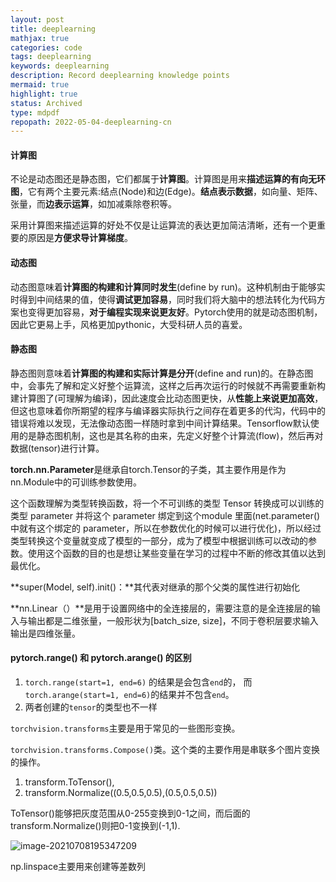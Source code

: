 ```yaml
---
layout: post
title: deeplearning
mathjax: true
categories: code
tags: deeplearning
keywords: deeplearning
description: Record deeplearning knowledge points
mermaid: true
highlight: true
status: Archived
type: mdpdf
repopath: 2022-05-04-deeplearning-cn
---
```


#### 计算图

不论是动态图还是静态图，它们都属于**计算图**。计算图是用来**描述运算的有向无环图**，它有两个主要元素:结点(Node)和边(Edge)。**结点表示数据**，如向量、矩阵、张量，而**边表示运算**，如加减乘除卷积等。

采用计算图来描述运算的好处不仅是让运算流的表达更加简洁清晰，还有一个更重要的原因是**方便求导计算梯度**。



#### 动态图

动态图意味着**计算图的构建和计算同时发生**(define by run)。这种机制由于能够实时得到中间结果的值，使得**调试更加容易**，同时我们将大脑中的想法转化为代码方案也变得更加容易，**对于编程实现来说更友好**。Pytorch使用的就是动态图机制，因此它更易上手，风格更加pythonic，大受科研人员的喜爱。



#### 静态图

静态图则意味着**计算图的构建和实际计算是分开**(define and run)的。在静态图中，会事先了解和定义好整个运算流，这样之后再次运行的时候就不再需要重新构建计算图了(可理解为编译)，因此速度会比动态图更快，从**性能上来说更加高效**，但这也意味着你所期望的程序与编译器实际执行之间存在着更多的代沟，代码中的错误将难以发现，无法像动态图一样随时拿到中间计算结果。Tensorflow默认使用的是静态图机制，这也是其名称的由来，先定义好整个计算流(flow)，然后再对数据(tensor)进行计算。



**torch.nn.Parameter**是继承自torch.Tensor的子类，其主要作用是作为nn.Module中的可训练参数使用。

这个函数理解为类型转换函数，将一个不可训练的类型 Tensor 转换成可以训练的类型 parameter 并将这个 parameter 绑定到这个module 里面(net.parameter() 中就有这个绑定的 parameter，所以在参数优化的时候可以进行优化)，所以经过类型转换这个变量就变成了模型的一部分，成为了模型中根据训练可以改动的参数。使用这个函数的目的也是想让某些变量在学习的过程中不断的修改其值以达到最优化。



 **super(Model, self).init()：**其代表对继承的那个父类的属性进行初始化

**nn.Linear（）**是用于设置网络中的全连接层的，需要注意的是全连接层的输入与输出都是二维张量，一般形状为[batch_size, size]，不同于卷积层要求输入输出是四维张量。

#### pytorch.range() 和 pytorch.arange() 的区别

1. `torch.range(start=1, end=6)` 的结果是会包含`end`的，
   而`torch.arange(start=1, end=6)`的结果并不包含`end`。
2. 两者创建的`tensor`的类型也不一样

`torchvision.transforms`主要是用于常见的一些图形变换。

`torchvision.transforms.Compose()`类。这个类的主要作用是串联多个图片变换的操作。

1. transform.ToTensor(),
2. transform.Normalize((0.5,0.5,0.5),(0.5,0.5,0.5))

ToTensor()能够把灰度范围从0-255变换到0-1之间，而后面的transform.Normalize()则把0-1变换到(-1,1).



![image-20210708195347209](https://github.com/cscdxu/cscdxu.github.io/edit/master/_posts/2022-05-04-deeplearning/image-20210708195347209.png)

np.linspace主要用来创建等差数列
